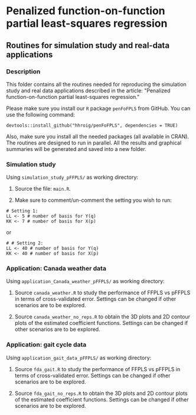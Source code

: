 # Penalized function-on-function partial least-squares regression

## Routines for simulation study and real-data applications



### Description

This folder contains all the routines needed for reproducing the simulation study and real data applications described in the article: "Penalized function-on-function partial least-squares regression."

Please make sure you install our `R` package `penFoFPLS` from GitHub. You can use the following command:

```
devtools::install_github("hhroig/penFoFPLS", dependencies = TRUE)
```

Also, make sure you install all the needed packages (all available in CRAN). The routines are designed to run in parallel. All the results and graphical summaries will be generated and saved into a new folder.


### Simulation study

Using `simulation_study_pFFPLS/` as working directory:

1. Source the file: `main.R`. 

2. Make sure to comment/un-comment the setting you wish to run:

```
# Setting 1:
LL <- 5 # number of basis for Y(q)
KK <- 7 # number of basis for X(p)
```

or


```{r set2, eval=FALSE}
# # Setting 2: 
LL <- 40 # number of basis for Y(q)
KK <- 40 # number of basis for X(p)
```


### Application: Canada weather data

Using `application_Canada_weather_pFFPLS/` as working directory:

1. Source `canada_weather.R` to study the performance of FFPLS vs pFFPLS in terms of cross-validated error. Settings can be changed if other scenarios are to be explored.

2. Source `canada_weather_no_reps.R` to obtain the 3D plots and 2D contour plots of the estimated coefficient functions. Settings can be changed if other scenarios are to be explored.



### Application: gait cycle data

Using `application_gait_data_pFFPLS/` as working directory:

1. Source `fda_gait.R` to study the performance of FFPLS vs pFFPLS in terms of cross-validated error. Settings can be changed if other scenarios are to be explored.

2. Source `fda_gait_no_reps.R` to obtain the 3D plots and 2D contour plots of the estimated coefficient functions. Settings can be changed if other scenarios are to be explored.




